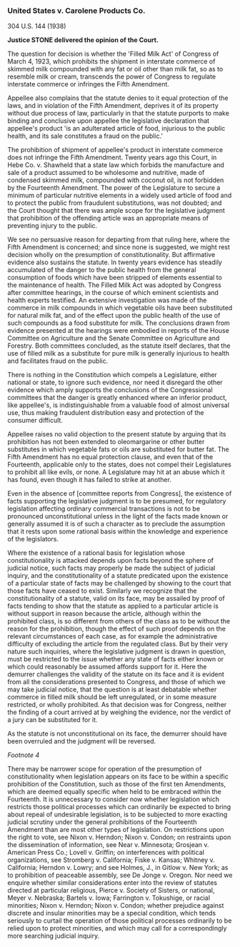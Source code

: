 
### United States v. Carolene Products Co.

304 U.S. 144 (1938)

**Justice STONE delivered the opinion of the Court.**

The question for decision is whether the 'Filled Milk Act' of Congress of March 4, 1923, which prohibits the shipment in interstate commerce of skimmed milk compounded with any fat or oil other than milk fat, so as to resemble milk or cream, transcends the power of Congress to regulate interstate commerce or infringes the Fifth Amendment.

Appellee also complains that the statute denies to it equal protection of the laws, and in violation of the Fifth Amendment, deprives it of its property without due process of law, particularly in that the statute purports to make binding and conclusive upon appellee the legislative declaration that appellee's product 'is an adulterated article of food, injurious to the public health, and its sale constitutes a fraud on the public.'

The prohibition of shipment of appellee's product in interstate commerce does not infringe the Fifth Amendment. Twenty years ago this Court, in Hebe Co. v. Shawheld that a state law which forbids the manufacture and sale of a product assumed to be wholesome and nutritive, made of condensed skimmed milk, compounded with coconut oil, is not forbidden by the Fourteenth Amendment. The power of the Legislature to secure a minimum of particular nutritive elements in a widely used article of food and to protect the public from fraudulent substitutions, was not doubted; and the Court thought that there was ample scope for the legislative judgment that prohibition of the offending article was an appropriate means of preventing injury to the public.

We see no persuasive reason for departing from that ruling here, where the Fifth Amendment is concerned; and since none is suggested, we might rest decision wholly on the presumption of constitutionality. But affirmative evidence also sustains the statute. In twenty years evidence has steadily accumulated of the danger to the public health from the general consumption of foods which have been stripped of elements essential to the maintenance of health. The Filled Milk Act was adopted by Congress after committee hearings, in the course of which eminent scientists and health experts testified. An extensive investigation was made of the commerce in milk compounds in which vegetable oils have been substituted for natural milk fat, and of the effect upon the public health of the use of such compounds as a food substitute for milk. The conclusions drawn from evidence presented at the hearings were embodied in reports of the House Committee on Agriculture and the Senate Committee on Agriculture and Forestry. Both committees concluded, as the statute itself declares, that the use of filled milk as a substitute for pure milk is generally injurious to health and facilitates fraud on the public.

There is nothing in the Constitution which compels a Legislature, either national or state, to ignore such evidence, nor need it disregard the other evidence which amply supports the conclusions of the Congressional committees that the danger is greatly enhanced where an inferior product, like appellee's, is indistinguishable from a valuable food of almost universal use, thus making fraudulent distribution easy and protection of the consumer difficult.

Appellee raises no valid objection to the present statute by arguing that its prohibition has not been extended to oleomargarine or other butter substitutes in which vegetable fats or oils are substituted for butter fat. The Fifth Amendment has no equal protection clause, and even that of the Fourteenth, applicable only to the states, does not compel their Legislatures to prohibit all like evils, or none. A Legislature may hit at an abuse which it has found, even though it has failed to strike at another.

Even in the absence of [committee reports from Congress], the existence of facts supporting the legislative judgment is to be presumed, for regulatory legislation affecting ordinary commercial transactions is not to be pronounced unconstitutional unless in the light of the facts made known or generally assumed it is of such a character as to preclude the assumption that it rests upon some rational basis within the knowledge and experience of the legislators.

Where the existence of a rational basis for legislation whose constitutionality is attacked depends upon facts beyond the sphere of judicial notice, such facts may properly be made the subject of judicial inquiry, and the constitutionality of a statute predicated upon the existence of a particular state of facts may be challenged by showing to the court that those facts have ceased to exist. Similarly we recognize that the constitutionality of a statute, valid on its face, may be assailed by proof of facts tending to show that the statute as applied to a particular article is without support in reason because the article, although within the prohibited class, is so different from others of the class as to be without the reason for the prohibition, though the effect of such proof depends on the relevant circumstances of each case, as for example the administrative difficulty of excluding the article from the regulated class. But by their very nature such inquiries, where the legislative judgment is drawn in question, must be restricted to the issue whether any state of facts either known or which could reasonably be assumed affords support for it. Here the demurrer challenges the validity of the statute on its face and it is evident from all the considerations presented to Congress, and those of which we may take judicial notice, that the question is at least debatable whether commerce in filled milk should be left unregulated, or in some measure restricted, or wholly prohibited. As that decision was for Congress, neither the finding of a court arrived at by weighing the evidence, nor the verdict of a jury can be substituted for it. 

As the statute is not unconstitutional on its face, the demurrer should have been overruled and the judgment will be reversed.

*Footnote 4* 

There may be narrower scope for operation of the presumption of constitutionality when legislation appears on its face to be within a specific prohibition of the Constitution, such as those of the first ten Amendments, which are deemed equally specific when held to be embraced within the Fourteenth. It is unnecessary to consider now whether legislation which restricts those political processes which can ordinarily be expected to bring about repeal of undesirable legislation, is to be subjected to more exacting judicial scrutiny under the general prohibitions of the Fourteenth Amendment than are most other types of legislation. On restrictions upon the right to vote, see Nixon v. Herndon; Nixon v. Condon; on restraints upon the dissemination of information, see Near v. Minnesota; Grosjean v. American Press Co.; Lovell v. Griffin; on interferences with political organizations, see Stromberg v. California; Fiske v. Kansas; Whitney v. California; Herndon v. Lowry; and see Holmes, J., in Gitlow v. New York; as to prohibition of peaceable assembly, see De Jonge v. Oregon. Nor need we enquire whether similar considerations enter into the review of statutes directed at particular religious, Pierce v. Society of Sisters, or national, Meyer v. Nebraska; Bartels v. Iowa; Farrington v. Tokushige, or racial minorities; Nixon v. Herndon; Nixon v. Condon; whether prejudice against discrete and insular minorities may be a special condition, which tends seriously to curtail the operation of those political processes ordinarily to be relied upon to protect minorities, and which may call for a correspondingly more searching judicial inquiry. 

